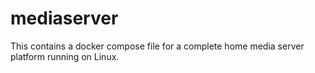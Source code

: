 # mediaserver
This contains a docker compose file for a complete home media server platform running on Linux.

